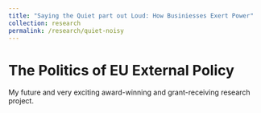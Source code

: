 ```yaml
---
title: "Saying the Quiet part out Loud: How Businiesses Exert Power"
collection: research
permalink: /research/quiet-noisy
---
```


The Politics of EU External Policy
======

My future and very exciting award-winning and grant-receiving research project.